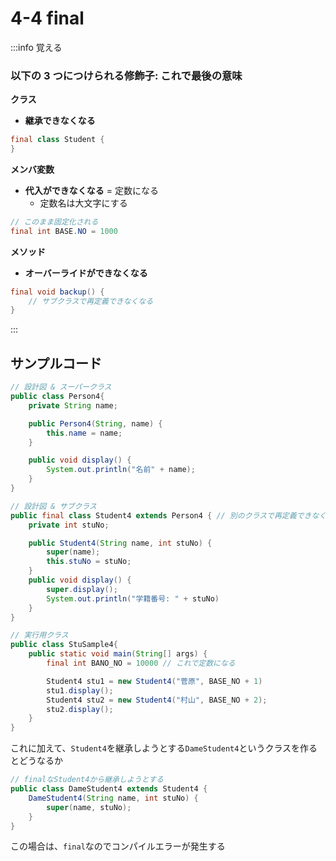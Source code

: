 # 4-4 final

:::info 覚える

### 以下の 3 つにつけられる修飾子: **これで最後**の意味

**クラス**

- **継承できなくなる**

```java
final class Student {
}
```

**メンバ変数**

- **代入ができなくなる** = 定数になる
  - 定数名は大文字にする

```java
// このまま固定化される
final int BASE.NO = 1000
```

**メソッド**

- **オーバーライドができなくなる**

```java
final void backup() {
    // サブクラスで再定義できなくなる
}
```

:::

## サンプルコード

```java
// 設計図 & スーパークラス
public class Person4{
    private String name;

    public Person4(String, name) {
        this.name = name;
    }

    public void display() {
        System.out.println("名前" + name);
    }
}

// 設計図 & サブクラス
public final class Student4 extends Person4 { // 別のクラスで再定義できなくなる
    private int stuNo;

    public Student4(String name, int stuNo) {
        super(name);
        this.stuNo = stuNo;
    }
    public void display() {
        super.display();
        System.out.println("学籍番号: " + stuNo)
    }
}

// 実行用クラス
public class StuSample4{
    public static void main(String[] args) {
        final int BANO_NO = 10000 // これで定数になる

        Student4 stu1 = new Student4("菅原", BASE_NO + 1)
        stu1.display();
        Student4 stu2 = new Student4("村山", BASE_NO + 2);
        stu2.display();
    }
}
```

これに加えて、`Student4`を継承しようとする`DameStudent4`というクラスを作るとどうなるか

```java
// finalなStudent4から継承しようとする
public class DameStudent4 extends Student4 {
    DameStudent4(String name, int stuNo) {
        super(name, stuNo);
    }
}
```

この場合は、`final`なのでコンパイルエラーが発生する
